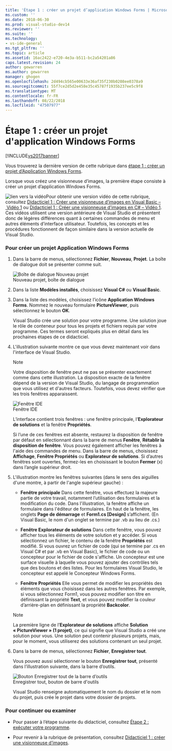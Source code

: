 ```yaml
---
title: 'Étape 1 : créer un projet d’application Windows Forms | Microsoft Docs'
ms.custom: ''
ms.date: 2018-06-30
ms.prod: visual-studio-dev14
ms.reviewer: ''
ms.suite: ''
ms.technology:
- vs-ide-general
ms.tgt_pltfrm: ''
ms.topic: article
ms.assetid: 16ac2422-e720-4e3a-b511-bc2a54201a86
caps.latest.revision: 24
author: gewarren
ms.author: gewarren
manager: ghogen
ms.openlocfilehash: 2d494cb565e00633e36af35f230b0208ee0378a9
ms.sourcegitcommit: 55f7ce2d5d2e458e35c45787f1935b237ee5c9f8
ms.translationtype: MT
ms.contentlocale: fr-FR
ms.lasthandoff: 08/22/2018
ms.locfileid: "47507977"
---
```

# <a name="step-1-create-a-windows-forms-application-project"></a>Étape 1 : créer un projet d'application Windows Forms
[!INCLUDE[vs2017banner](../includes/vs2017banner.md)]

Vous trouverez la dernière version de cette rubrique dans [étape 1 : créer un projet d’Application Windows Forms](https://docs.microsoft.com/visualstudio/ide/step-1-create-a-windows-forms-application-project).  
  
Lorsque vous créez une visionneuse d’images, la première étape consiste à créer un projet d’application Windows Forms.  
  
 ![lien vers la vidéo](../data-tools/media/playvideo.gif "PlayVideo")Pour obtenir une version vidéo de cette rubrique, consultez [Didacticiel 1 : Créer une visionneuse d’images en Visual Basic – Vidéo 1](http://go.microsoft.com/fwlink/?LinkId=205209) ou [Didacticiel 1 : Créer une visionneuse d’images en C# – Vidéo 1](http://go.microsoft.com/fwlink/?LinkId=205199). Ces vidéos utilisent une version antérieure de Visual Studio et présentent donc de légères différences quant à certaines commandes de menu et autres éléments d’interface utilisateur. Toutefois, les concepts et les procédures fonctionnent de façon similaire dans la version actuelle de Visual Studio.  
  
### <a name="to-create-a-windows-forms-application-project"></a>Pour créer un projet Application Windows Forms  
  
1.  Dans la barre de menus, sélectionnez **Fichier**, **Nouveau**, **Projet**. La boîte de dialogue doit se présenter comme suit.  
  
     ![Boîte de dialogue Nouveau projet](../ide/media/newprojectdialogcallouts.png "NewProjectDialogCallouts")  
Nouveau projet, boîte de dialogue  
  
2.  Dans la liste **Modèles installés**, choisissez **Visual C#** ou **Visual Basic**.  
  
3.  Dans la liste des modèles, choisissez l’icône **Application Windows Forms**. Nommez le nouveau formulaire **PictureViewer**, puis sélectionnez le bouton **OK**.  
  
     Visual Studio crée une solution pour votre programme. Une solution joue le rôle de conteneur pour tous les projets et fichiers requis par votre programme. Ces termes seront expliqués plus en détail dans les prochaines étapes de ce didacticiel.  
  
4.  L'illustration suivante montre ce que vous devez maintenant voir dans l'interface de Visual Studio.  
  
    > [!NOTE]
    >  Votre disposition de fenêtre peut ne pas se présenter exactement comme dans cette illustration. La disposition exacte de la fenêtre dépend de la version de Visual Studio, du langage de programmation que vous utilisez et d'autres facteurs. Toutefois, vous devez vérifier que les trois fenêtres apparaissent.  
  
     ![Fenêtre IDE](../ide/media/express-ideoverview-visio.png "Express_IDEOverview_Visio")  
Fenêtre IDE  
  
     L’interface contient trois fenêtres : une fenêtre principale, l’**Explorateur de solutions** et la fenêtre **Propriétés**.  
  
     Si l’une de ces fenêtres est absente, restaurez la disposition de fenêtre par défaut en sélectionnant dans la barre de menus **Fenêtre**, **Rétablir la disposition de fenêtre**. Vous pouvez également afficher les fenêtres à l'aide des commandes de menu. Dans la barre de menus, choisissez **Affichage**, **Fenêtre Propriétés** ou **Explorateur de solutions**. Si d’autres fenêtres sont ouvertes, fermez-les en choisissant le bouton **Fermer** (x) dans l’angle supérieur droit.  
  
5.  L'illustration montre les fenêtres suivantes (dans le sens des aiguilles d'une montre, à partir de l'angle supérieur gauche) :  
  
    -   **Fenêtre principale** Dans cette fenêtre, vous effectuez la majeure partie de votre travail, notamment l’utilisation des formulaires et la modification du code. Dans l'illustration, la fenêtre affiche un formulaire dans l'éditeur de formulaires. En haut de la fenêtre, les onglets **Page de démarrage** et **Form1.cs [Design]** s’affichent. (En Visual Basic, le nom d'un onglet se termine par .vb au lieu de .cs.)  
  
    -   **Fenêtre Explorateur de solutions** Dans cette fenêtre, vous pouvez afficher tous les éléments de votre solution et y accéder. Si vous sélectionnez un fichier, le contenu de la fenêtre **Propriétés** est modifié. Si vous ouvrez un fichier de code (qui se termine par .cs en Visual C# et par .vb en Visual Basic), le fichier de code ou un concepteur pour le fichier de code s'affiche. Un concepteur est une surface visuelle à laquelle vous pouvez ajouter des contrôles tels que des boutons et des listes. Pour les formulaires Visual Studio, le concepteur est appelé le Concepteur Windows Forms.  
  
    -   **Fenêtre Propriétés** Elle vous permet de modifier les propriétés des éléments que vous choisissez dans les autres fenêtres. Par exemple, si vous sélectionnez Form1, vous pouvez modifier son titre en définissant la propriété **Text**, et vous pouvez modifier la couleur d’arrière-plan en définissant la propriété **Backcolor**.  
  
    > [!NOTE]
    >  La première ligne de l’**Explorateur de solutions** affiche **Solution « PictureViewer » (1 projet)**, ce qui signifie que Visual Studio a créé une solution pour vous. Une solution peut contenir plusieurs projets, mais, pour le moment, vous utiliserez des solutions contenant un seul projet.  
  
6.  Dans la barre de menus, sélectionnez **Fichier**, **Enregistrer tout**.  
  
     Vous pouvez aussi sélectionner le bouton **Enregistrer tout**, présenté dans l’illustration suivante, dans la barre d’outils.  
  
     ![Bouton Enregistrer tout de la barre d’outils](../ide/media/express-iconsaveall.png "Express_IconSaveAll")  
Enregistrer tout, bouton de barre d'outils  
  
     Visual Studio renseigne automatiquement le nom du dossier et le nom du projet, puis crée le projet dans votre dossier de projets.  
  
### <a name="to-continue-or-review"></a>Pour continuer ou examiner  
  
-   Pour passer à l’étape suivante du didacticiel, consultez [Étape 2 : exécuter votre programme](../ide/step-2-run-your-program.md).  
  
-   Pour revenir à la rubrique de présentation, consultez [Didacticiel 1 : créer une visionneuse d’images](../ide/tutorial-1-create-a-picture-viewer.md).



